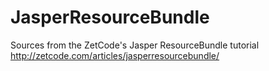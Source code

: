 # JasperResourceBundle
Sources from the ZetCode's Jasper ResourceBundle tutorial
http://zetcode.com/articles/jasperresourcebundle/
